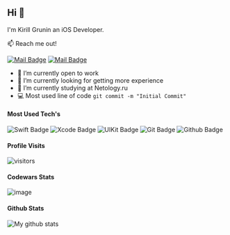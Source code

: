 ## Hi 👋

I'm Kirill Grunin an iOS Developer. 

📫 Reach me out!

[![Mail Badge](https://img.shields.io/static/v1?&label=&message=mail&style=flat&labelColor=c0392b&logo=gmail&logoColor=white&color=c0392b)](mailto:gruninkn@yandex.ru) [![Mail Badge](https://img.shields.io/static/v1?&label=&message=telegram&style=flat&labelColor=0e76a8&logo=telegram&logoColor=white&color=0e76a8)](https://telegram.me/gruninkn)


<!--
**gruninkn/gruninkn** is a ✨ _special_ ✨ repository because its `README.md` (this file) appears on your GitHub profile.

Here are some ideas to get you started:

- 🧰 I’m currently open to work
- 🌱 I’m currently sudied at the Hexlet
- 👯 I’m looking to collaborate on ...
- 🤔 I’m looking for help with ...
- 💬 Ask me about ...
- 📫 How to reach me: meloshnikovrv@gmail.com
- 😄 Pronouns: ...
- ⚡ Fun fact: ...

-->

- 🧰 I’m currently open to work
- 🔭 I’m currently looking for getting more experience
- 🌱 I’m currently studying at Netology.ru
- :computer: Most used line of code `git commit -m "Initial Commit"`

#### Most Used Tech's

![Swift Badge](https://img.shields.io/static/v1?&label=&message=Swift&style=for-the-badge&labelColor=F05138&logo=swift&logoColor=white&color=F05138)
![Xcode Badge](https://img.shields.io/static/v1?&label=&message=XCode&style=for-the-badge&labelColor=147EFB&logo=xcode&logoColor=white&color=147EFB)
![UIKit Badge](https://img.shields.io/static/v1?&label=&message=UIKit&style=for-the-badge&labelColor=2396F3&logo=uikit&logoColor=white&color=2396F3)
![Git Badge](https://img.shields.io/static/v1?&label=&message=Git&style=for-the-badge&labelColor=F05032&logo=Git&logoColor=white&color=F05032)
![Github Badge](https://img.shields.io/static/v1?&label=&message=Github&style=for-the-badge&labelColor=181717&logo=github&logoColor=white&color=181717)

#### Profile Visits 

![visitors](https://visitor-badge.glitch.me/badge?page_id=grunikn.gruninkn)

#### Codewars Stats

![image](https://www.codewars.com/users/gruninkn/badges/small?theme=light)

<!--
<details>
<summary>
  More stuff about me
</summary>

<br >
-->

#### Github Stats

![My github stats](https://github-readme-stats.vercel.app/api?username=gruninkn&count_private=true&theme=tokyonight)
  
<!--
<a>
<img align="center" src="https://github-readme-stats.vercel.app/api/top-langs/?username=gruninkn&layout=compact&hide_border=true" />
</a>
-->

</details>
